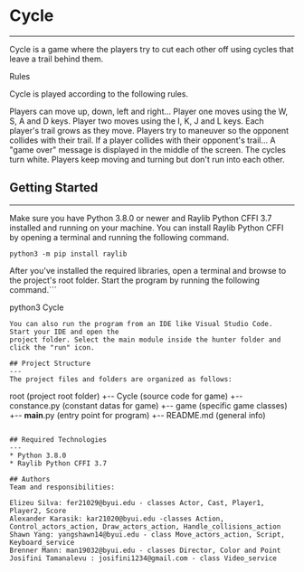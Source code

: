 # Cycle
---
Cycle is a game where the players try to cut each other off using cycles that leave a trail behind them.

Rules

Cycle is played according to the following rules.

Players can move up, down, left and right...
Player one moves using the W, S, A and D keys.
Player two moves using the I, K, J and L keys.
Each player's trail grows as they move.
Players try to maneuver so the opponent collides with their trail.
If a player collides with their opponent's trail...
A "game over" message is displayed in the middle of the screen.
The cycles turn white.
Players keep moving and turning but don't run into each other.

## Getting Started
---
Make sure you have Python 3.8.0 or newer and Raylib Python CFFI 3.7 installed and running on your machine. You can install Raylib Python CFFI by opening a terminal and running the following command.
```
python3 -m pip install raylib
```
After you've installed the required libraries, open a terminal and browse to the project's root folder. Start the program by running the following command.```

python3 Cycle
```
You can also run the program from an IDE like Visual Studio Code. Start your IDE and open the 
project folder. Select the main module inside the hunter folder and click the "run" icon.

## Project Structure
---
The project files and folders are organized as follows:
```
root                    (project root folder)
+--  Cycle              (source code for game)
  +-- constance.py      (constant datas for game)
  +-- game              (specific game classes)
  +-- __main__.py       (entry point for program)
+-- README.md           (general info)
```

## Required Technologies
---
* Python 3.8.0
* Raylib Python CFFI 3.7

## Authors
Team and responsibilities:

Elizeu Silva: fer21029@byui.edu - classes Actor, Cast, Player1, Player2, Score
Alexander Karasik: kar21020@byui.edu -classes Action, Control_actors_action, Draw_actors_action, Handle_collisions_action  
Shawn Yang: yangshawn14@byui.edu - class Move_actors_action, Script, Keyboard_service
Brenner Mann: man19032@byui.edu - classes Director, Color and Point
Josifini Tamanalevu : josifini1234@gmail.com - class Video_service
